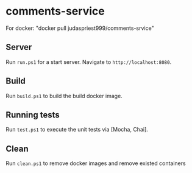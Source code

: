 # comments-service

For docker: "docker pull judaspriest999/comments-srvice"

## Server

Run `run.ps1` for a start server. Navigate to `http://localhost:8080`. 

## Build

Run `build.ps1` to build the build docker image.

## Running tests

Run `test.ps1` to execute the unit tests via [Mocha, Chai].

## Clean

Run `clean.ps1` to remove docker images and remove existed containers